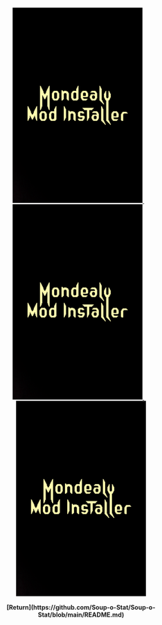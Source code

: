 <p align="center">
  <a href="https://soup-o-stat.itch.io/mondealy-mod-installer" target="_blank">
    <img src="https://github.com/Soup-o-Stat/Soup-o-Stat/blob/main/projects/mmi.png" width="300" alt="Game 1">
  </a>
  &nbsp;&nbsp;&nbsp;
  <a href="https://rekuiemuu.itch.io/symphony-of-destruction" target="_blank">
    <img src="https://github.com/Soup-o-Stat/Soup-o-Stat/blob/main/projects/mmi.png" width="300" alt="Game 2">
  </a>
  &nbsp;&nbsp;&nbsp;
  <a href="https://soup-o-stat.itch.io/screen-duck" target="_blank">
    <img src="https://github.com/Soup-o-Stat/Soup-o-Stat/blob/main/projects/mmi.png" width="300" alt="Game 3">
  </a>
</p>

<p align="center">
  <b>[Return](https://github.com/Soup-o-Stat/Soup-o-Stat/blob/main/README.md)</b>
</p>
